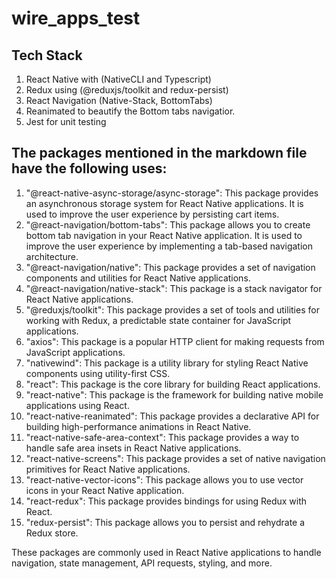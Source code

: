 # wire_apps_test

## Tech Stack

1. React Native with (NativeCLI and Typescript)
2. Redux using (@reduxjs/toolkit and redux-persist)
3. React Navigation (Native-Stack, BottomTabs)
4. Reanimated to beautify the Bottom tabs navigatior.
5. Jest for unit testing

## The packages mentioned in the markdown file have the following uses:

1. "@react-native-async-storage/async-storage": This package provides an asynchronous storage system for React Native applications. It is used to improve the user experience by persisting cart items.
2. "@react-navigation/bottom-tabs": This package allows you to create bottom tab navigation in your React Native application. It is used to improve the user experience by implementing a tab-based navigation architecture.
3. "@react-navigation/native": This package provides a set of navigation components and utilities for React Native applications.
4. "@react-navigation/native-stack": This package is a stack navigator for React Native applications.
5. "@reduxjs/toolkit": This package provides a set of tools and utilities for working with Redux, a predictable state container for JavaScript applications.
6. "axios": This package is a popular HTTP client for making requests from JavaScript applications.
7. "nativewind": This package is a utility library for styling React Native components using utility-first CSS.
8. "react": This package is the core library for building React applications.
9. "react-native": This package is the framework for building native mobile applications using React.
10. "react-native-reanimated": This package provides a declarative API for building high-performance animations in React Native.
11. "react-native-safe-area-context": This package provides a way to handle safe area insets in React Native applications.
12. "react-native-screens": This package provides a set of native navigation primitives for React Native applications.
13. "react-native-vector-icons": This package allows you to use vector icons in your React Native application.
14. "react-redux": This package provides bindings for using Redux with React.
15. "redux-persist": This package allows you to persist and rehydrate a Redux store.

These packages are commonly used in React Native applications to handle navigation, state management, API requests, styling, and more.

